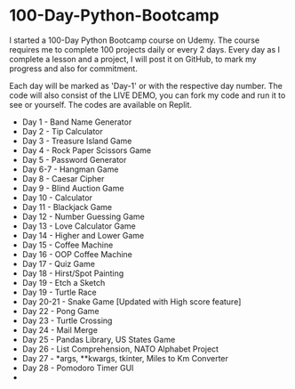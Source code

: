 # 100-Day-Python-Bootcamp

I started a 100-Day Python Bootcamp course on Udemy. The course requires me to complete 100 projects daily or every 2 days. Every day as I complete a lesson and a project, I will post it on GitHub, to mark my progress and also for commitment. 

Each day will be marked as 'Day-1' or with the respective day number. The code will also consist of the LIVE DEMO, you can fork my code and run it to see or yourself. The codes are available on Replit.

- Day 1 - Band Name Generator
- Day 2 - Tip Calculator
- Day 3 - Treasure Island Game
- Day 4 - Rock Paper Scissors Game
- Day 5 - Password Generator
- Day 6-7 - Hangman Game
- Day 8 - Caesar Cipher
- Day 9 - Blind Auction Game
- Day 10 - Calculator
- Day 11 - Blackjack Game
- Day 12 - Number Guessing Game
- Day 13 - Love Calculator Game
- Day 14 - Higher and Lower Game
- Day 15 - Coffee Machine
- Day 16 - OOP Coffee Machine
- Day 17 - Quiz Game
- Day 18 - Hirst/Spot Painting
- Day 19 - Etch a Sketch
- Day 19 - Turtle Race
- Day 20-21 - Snake Game \[Updated with High score feature\]
- Day 22 - Pong Game
- Day 23 - Turtle Crossing
- Day 24 - Mail Merge
- Day 25 - Pandas Library, US States Game
- Day 26 - List Comprehension, NATO Alphabet Project
- Day 27 - *args, **kwargs, tkinter, Miles to Km Converter
- Day 28 - Pomodoro Timer GUI
- 
